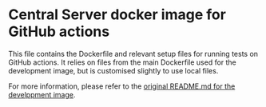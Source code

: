 # Central Server docker image for GitHub actions

This file contains the Dockerfile and relevant setup files for running tests on GitHub actions. It relies on files from
the main Dockerfile used for the development image, but is customised slightly to use local files.

For more information, please refer to the
[original README.md for the develppment image](../../../Docker/centralserver/README.md).

